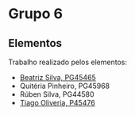 # Grupo 6

## Elementos

Trabalho realizado pelos elementos:

- [Beatriz Silva, PG45465](https://github.com/beatrizsilva16)
- Quitéria Pinheiro, PG45968
- Rúben Silva, PG44580
- [Tiago Oliveria, P45476](https://github.com/Malavita02)

